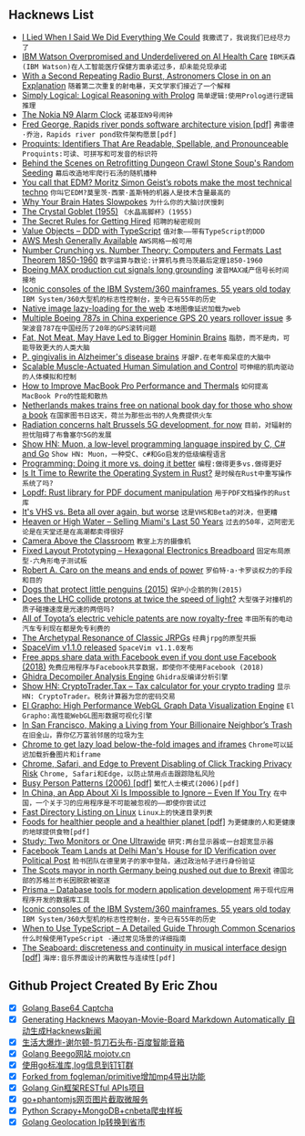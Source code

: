 ## Hacknews List


- [I Lied When I Said We Did Everything We Could](https://www.doximity.com/doc_news/v2/entries/18293779)  `我撒谎了，我说我们已经尽力了`
- [IBM Watson Overpromised and Underdelivered on AI Health Care](https://spectrum.ieee.org/biomedical/diagnostics/how-ibm-watson-overpromised-and-underdelivered-on-ai-health-care)  `IBM沃森(IBM Watson)在人工智能医疗保健方面承诺过多，却未能兑现承诺`
- [With a Second Repeating Radio Burst, Astronomers Close in on an Explanation](https://www.quantamagazine.org/astronomers-now-think-they-can-explain-fast-radio-bursts-20190228/)  `随着第二次重复的射电暴，天文学家们接近了一个解释`
- [Simply Logical: Logical Reasoning with Prolog](https://book.simply-logical.space)  `简单逻辑:使用Prolog进行逻辑推理`
- [The Nokia N9 Alarm Clock](http://nition.momentstudio.co.nz/2014/08/the-nokia-n9-alarm-clock/)  `诺基亚N9号闹钟`
- [Fred George, Rapids river ponds software architecture vision [pdf]](http://yowconference.com.au/slides/yow2014/George-ImplementingMicroserviceArchitectures.pdf)  `弗雷德·乔治，Rapids river pond软件架构愿景[pdf]`
- [Proquints: Identifiers That Are Readable, Spellable, and Pronounceable](https://arxiv.org/html/0901.4016)  `Proquints:可读、可拼写和可发音的标识符`
- [Behind the Scenes on Retrofitting Dungeon Crawl Stone Soup&#39;s Random Seeding](http://crawl.develz.org/wordpress/behind-the-scenes-on-retrofitting-dcss-seeding)  `幕后改造地牢爬行石汤的随机播种`
- [You call that EDM? Moritz Simon Geist’s robots make the most technical techno](https://arstechnica.com/gaming/2019/04/you-call-that-edm-moritz-simon-geists-robots-make-the-most-technical-techno/)  `你叫它EDM?莫里茨·西蒙·盖斯特的机器人是技术含量最高的`
- [Why Your Brain Hates Slowpokes](http://nautil.us/issue/71/flow/why-your-brain-hates-slowpokes-rp)  `为什么你的大脑讨厌慢刺`
- [The Crystal Goblet (1955)](https://web.archive.org/web/20181115190438/http://gmunch.home.pipeline.com/typo-L/misc/ward.htm)  `《水晶高脚杯》(1955)`
- [The Secret Rules for Getting Hired](https://shkspr.mobi/blog/2019/04/the-secret-rules-for-getting-hired/)  `招聘的秘密规则`
- [Value Objects – DDD with TypeScript](https://khalilstemmler.com/articles/typescript-value-object/)  `值对象——带有TypeScript的DDD`
- [AWS Mesh Generally Available](https://aws.amazon.com/about-aws/whats-new/2019/03/aws-app-mesh-is-now-generally-available/)  `AWS网格一般可用`
- [Number Crunching vs. Number Theory: Computers and Fermats Last Theorem 1850-1960](https://www.tau.ac.il/~corry/publications/articles/Computers%20and%20FLT.html)  `数字运算与数论:计算机与费马茨最后定理1850-1960`
- [Boeing MAX production cut signals long grounding](https://leehamnews.com/2019/04/06/boeing-max-production-cut-signals-long-grounding/)  `波音MAX减产信号长时间接地`
- [Iconic consoles of the IBM System/360 mainframes, 55 years old today](http://www.righto.com/2019/04/iconic-consoles-of-ibm-system360.html?m=1)  `IBM System/360大型机的标志性控制台，至今已有55年的历史`
- [Native image lazy-loading for the web](https://addyosmani.com/blog/lazy-loading/)  `本地图像延迟加载为web`
- [Multiple Boeing 787s in China experience GPS 20 years rollover issue](https://twitter.com/ChinaAvReview/status/1114802018919411712)  `多架波音787在中国经历了20年的GPS滚转问题`
- [Fat, Not Meat, May Have Led to Bigger Hominin Brains](https://www.scientificamerican.com/article/fat-not-meat-may-have-led-to-bigger-hominin-brains/)  `脂肪，而不是肉，可能导致更大的人类大脑`
- [P. gingivalis in Alzheimer&#39;s disease brains](http://advances.sciencemag.org/content/5/1/eaau3333)  `牙龈P.在老年痴呆症的大脑中`
- [Scalable Muscle-Actuated Human Simulation and Control](http://mrl.snu.ac.kr/research/ProjectScalable/Page.htm)  `可伸缩的肌肉驱动的人体模拟和控制`
- [How to Improve MacBook Pro Performance and Thermals](https://bsid.io/posts/2019/03/how-to-improve-macbook-pro-performance-and-thermals/)  `如何提高MacBook Pro的性能和散热`
- [Netherlands makes trains free on national book day for those who show a book](https://www.independent.co.uk/travel/news-and-advice/netherlands-free-train-national-book-day-tickets-travel-tickets-ns-a8849606.html)  `在国家图书日这天，荷兰为那些出书的人免费提供火车`
- [Radiation concerns halt Brussels 5G development, for now](http://www.brusselstimes.com/brussels/14753/radiation-concerns-halt-brussels-5g-for-now)  `目前，对辐射的担忧阻碍了布鲁塞尔5G的发展`
- [Show HN: Muon, a low-level programming language inspired by C, C# and Go](https://github.com/nickmqb/muon)  `Show HN: Muon，一种受C、c#和Go启发的低级编程语言`
- [Programming: Doing it more vs. doing it better](https://kevinmartinjose.com/2019/04/08/programming-doing-it-more-vs-doing-it-better/)  `编程:做得更多vs.做得更好`
- [Is It Time to Rewrite the Operating System in Rust?](https://youtube.com/watch?v=HgtRAbE1nBM)  `是时候在Rust中重写操作系统了吗?`
- [Lopdf: Rust library for PDF document manipulation](https://github.com/J-F-Liu/lopdf)  `用于PDF文档操作的Rust库`
- [It&#39;s VHS vs. Beta all over again, but worse](https://www.johnnygrubb.com/its-vhs-vs-beta-all-over-again-but-worse)  `这是VHS和Beta的对决，但更糟`
- [Heaven or High Water – Selling Miami&#39;s Last 50 Years](https://popula.com/2019/04/02/heaven-or-high-water/)  `过去的50年，迈阿密无论是在天堂还是在高潮都卖得很好`
- [Camera Above the Classroom](http://www.sixthtone.com/news/1003759/camera-above-the-classroom)  `教室上方的摄像机`
- [Fixed Layout Prototyping – Hexagonal Electronics Breadboard](http://davidrowntree.co.uk/fixed-layout-prototyping/)  `固定布局原型-六角形电子测试板`
- [Robert A. Caro on the means and ends of power](https://www.nytimes.com/interactive/2019/04/01/magazine/robert-caro-working-memoir.html)  `罗伯特·a·卡罗谈权力的手段和目的`
- [Dogs that protect little penguins (2015)](https://www.bbc.com/news/magazine-35039105)  `保护小企鹅的狗(2015)`
- [Does the LHC collide protons at twice the speed of light?](http://backreaction.blogspot.com/2019/04/dear-dr-b-does-lhc-collide-protons-at.html)  `大型强子对撞机的质子碰撞速度是光速的两倍吗?`
- [All of Toyota’s electric vehicle patents are now royalty-free](https://www.topgear.com/car-news/electric/toyota-sharing-its-ev-secrets-free)  `丰田所有的电动汽车专利现在都是免专利费的`
- [The Archetypal Resonance of Classic JRPGs](https://www.hyperindexed.com/blog/2019/4/6/the-archetypal-resonance-of-classic-jrpgs)  `经典jrpg的原型共振`
- [SpaceVim v1.1.0 released](https://spacevim.org/SpaceVim-release-v1.1.0/)  `SpaceVim v1.1.0发布`
- [Free apps share data with Facebook even if you dont use Facebook (2018)](https://privacyinternational.org/report/2647/how-apps-android-share-data-facebook-report)  `免费应用程序与Facebook共享数据，即使你不使用Facebook (2018)`
- [Ghidra Decompiler Analysis Engine](https://ghidra-decompiler-docs.netlify.com/)  `Ghidra反编译分析引擎`
- [Show HN: CryptoTrader.Tax – Tax calculator for your crypto trading](https://www.cryptotrader.tax)  `显示HN: CryptoTrader。税务计算器为您的密码交易`
- [El Grapho: High Performance WebGL Graph Data Visualization Engine](https://github.com/ericdrowell/ElGrapho)  `El Grapho:高性能WebGL图形数据可视化引擎`
- [In San Francisco, Making a Living from Your Billionaire Neighbor’s Trash](https://www.nytimes.com/2019/04/07/us/trash-pickers-san-francisco-zuckerberg.html)  `在旧金山，靠你亿万富翁邻居的垃圾为生`
- [Chrome to get lazy load below-the-fold images and iframes](https://groups.google.com/a/chromium.org/forum/#!topic/blink-dev/jxiJvQc-gVg)  `Chrome可以延迟加载折叠图片和iframe`
- [Chrome, Safari, and Edge to Prevent Disabling of Click Tracking Privacy Risk](https://www.bleepingcomputer.com/news/software/major-browsers-to-prevent-disabling-of-click-tracking-privacy-risk/)  `Chrome, Safari和Edge，以防止禁用点击跟踪隐私风险`
- [Busy Person Patterns (2006) [pdf]](https://hillside.net/plop/2006/Papers/Library/PLoP%20Busy%20Person%20Pattern%20v8.pdf)  `繁忙人士模式(2006)[pdf]`
- [In China, an App About Xi Is Impossible to Ignore – Even If You Try](https://www.nytimes.com/2019/04/07/world/asia/china-xi-jinping-study-the-great-nation-app.html)  `在中国，一个关于习的应用程序是不可能被忽视的——即使你尝试过`
- [Fast Directory Listing on Linux](https://github.com/romkatv/gitstatus/blob/master/docs/listdir.md)  `Linux上的快速目录列表`
- [Foods for healthier people and a healthier planet [pdf]](https://www.wwf.org.uk/sites/default/files/2019-02/Knorr_Future_50_Report_FINAL_Online.pdf)  `为更健康的人和更健康的地球提供食物[pdf]`
- [Study: Two Monitors or One Ultrawide](https://keenethics.com/blog/1497078000000-two-monitors-or-one-ultrawide)  `研究:两台显示器或一台超宽显示器`
- [Facebook Team Lands at Delhi Man&#39;s House for ID Verification over Political Post](https://www.news18.com/news/india/facebook-does-physical-verification-of-an-indian-user-for-a-political-post-report-2092397.html)  `脸书团队在德里男子的家中登陆，通过政治帖子进行身份验证`
- [The Scots mayor in north Germany being pushed out due to Brexit](https://www.thelocal.de/20190405/meet-the-scots-mayor-in-north-germany-being-pushed-out-due-to-brexit)  `德国北部的苏格兰市长因脱欧被驱逐`
- [Prisma – Database tools for modern application development](https://www.prisma.io/)  `用于现代应用程序开发的数据库工具`
- [Iconic consoles of the IBM System/360 mainframes, 55 years old today](http://www.righto.com/2019/04/iconic-consoles-of-ibm-system360.html)  `IBM System/360大型机的标志性控制台，至今已有55年的历史`
- [When to Use TypeScript – A Detailed Guide Through Common Scenarios](https://khalilstemmler.com/articles/when-to-use-typescript-guide/)  `什么时候使用TypeScript -通过常见场景的详细指南`
- [The Seaboard: discreteness and continuity in musical interface design [pdf]](http://researchonline.rca.ac.uk/1648/1/Roland%20Lamb%20PhD%20June%202014.pdf)  `海岸:音乐界面设计的离散性与连续性[pdf]`

## Github Project Created By Eric Zhou

- [x] [Golang Base64 Captcha](https://github.com/mojocn/base64Captcha)
- [x] [Generating Hacknews Maoyan-Movie-Board Markdown Automatically 自动生成Hacknews新闻](https://github.com/dejavuzhou/md-genie)
- [x] [生活大爆炸-谢尔顿-剪刀石头布-百度智能音箱](https://github.com/mojocn/dueros-bang-game)
- [x] [Golang Beego网站 mojotv.cn](https://github.com/mojocn/www.mojotv.cn)
- [x] [使用go标准库,log信息到钉钉群](https://github.com/mojocn/dooger)
- [x] [Forked from fogleman/primitive增加mp4导出功能](https://github.com/mojocn/primitive)
- [x] [Golang Gin框架RESTful APIs项目](https://github.com/JJJJJJJerk/ezier-golang-web-api-framework)
- [x] [go+phantomjs网页图片截取微服务](https://github.com/mojocn/screen_shot)
- [x] [Python Scrapy+MongoDB+cnbeta爬虫样板](https://github.com/mojocn/scrapy_mongodb_boilerplate_cnbeta)
- [x] [Golang Geolocation Ip转换到省市](https://github.com/mojocn/ip2location)